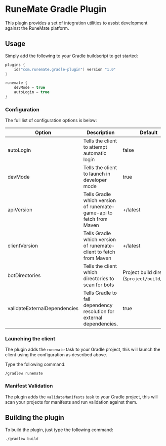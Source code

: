 # RuneMate Gradle Plugin

This plugin provides a set of integration utilities to assist development against the RuneMate platform. 

## Usage

Simply add the following to your Gradle buildscript to get started:

```kotlin
plugins {
    id("com.runemate.gradle-plugin") version "1.0"
}

runemate {
    devMode = true
    autoLogin = true
}
```

### Configuration
The full list of configuration options is below:

| Option                       | Description                                                           | Default                                         |
|------------------------------|-----------------------------------------------------------------------|-------------------------------------------------|
| autoLogin                    | Tells the client to attempt automatic login                           | false                                           |
| devMode                      | Tells the client to launch in developer mode                          | true                                            |
| apiVersion                   | Tells Gradle which version of runemate-game-api to fetch from Maven   | +/latest                                        |
| clientVersion                | Tells Gradle which version of runemate-client to fetch from Maven     | +/latest                                        |
| botDirectories               | Tells the client which directories to scan for bots                   | Project build directory (`$project/build/libs`) |
| validateExternalDependencies | Tells Gradle to fail dependency resolution for external dependencies. | true                                            |

### Launching the client
The plugin adds the `runemate` task to your Gradle project, this will launch the client using the configuration as described above.

Type the following command:
```
/gradlew runemate
```

### Manifest Validation
The plugin adds the `validateManifests` task to your Gradle project, this will scan your projects for manifests and run validation against them.

## Building the plugin

To build the plugin, just type the following command:

```
./gradlew build
```